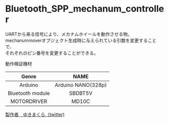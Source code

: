 # Bluetooth_SPP_mechanum_controller
UARTから来る信号により、メカナムホイールを動作させる物。  
mechanummoverオブジェクト生成時に与えられている引数を変更することで、   
それぞれのピン番号を変更することができる。   
   
動作検証機材   

|Genre|NAME|
|:--:|:--:|
|Arduino|Arduino  NANO(328p)|
|Bluetooth module|SBDBT5V|
|MOTORDRIVER|MD10C|

[製作者　ゆきまくら（twitter)](https://twitter.com/yukimakura86)
